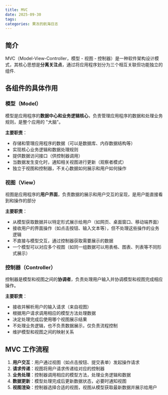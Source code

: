 ```yaml
---
title: MVC
date: 2025-09-30
tags:
categories: 果冻的航海日志
---
```

## 简介
MVC（Model-View-Controller，模型 - 视图 - 控制器）是一种软件架构设计模式，其核心思想是**分离关注点**，通过将应用程序划分为三个相互关联但功能独立的组件.

## 各组件的具体作用
### 模型（Model）

模型是应用程序的**数据中心和业务逻辑核心**，负责管理应用程序的数据和处理业务规则，是整个应用的 "大脑"。

**主要职责**：

- 存储和管理应用程序的数据（可以是数据库、内存数据结构等）
- 实现核心业务逻辑和数据处理规则
- 提供数据访问接口（供控制器调用）
- 当数据发生变化时，通知相关视图进行更新（观察者模式）
- 独立于视图和控制器，不关心数据如何展示和用户如何操作
### 视图（View）

视图是应用程序的**用户界面**，负责数据的展示和用户交互的呈现，是用户能直接看到和操作的部分

**主要职责**：

- 从模型获取数据并以特定形式展示给用户（如网页、桌面窗口、移动端界面）
- 接收用户的界面操作（如点击按钮、输入文本等），但不处理这些操作的业务逻辑
- 不直接与模型交互，通过控制器获取需要展示的数据
- 一个模型可以对应多个视图（如同一组数据可以用表格、图表、列表等不同形式展示）

### 控制器（Controller）

控制器是模型和视图之间的**协调者**，负责处理用户输入并协调模型和视图完成相应操作。

**主要职责**：

- 接收并解析用户的输入请求（来自视图）
- 根据用户请求调用相应的模型方法处理数据
- 决定处理完成后使用哪个视图展示结果
- 不处理业务逻辑，也不负责数据展示，仅负责流程控制
- 维护模型和视图之间的映射关系

## MVC 工作流程

1. **用户交互**：用户通过视图（如点击按钮、提交表单）发起操作请求
2. **请求传递**：视图将用户请求传递给对应的控制器
3. **业务处理**：控制器调用相应的模型方法，处理业务逻辑和数据
4. **数据更新**：模型处理完成后更新数据状态，必要时通知视图
5. **视图渲染**：控制器选择合适的视图，视图从模型获取最新数据并展示给用户
